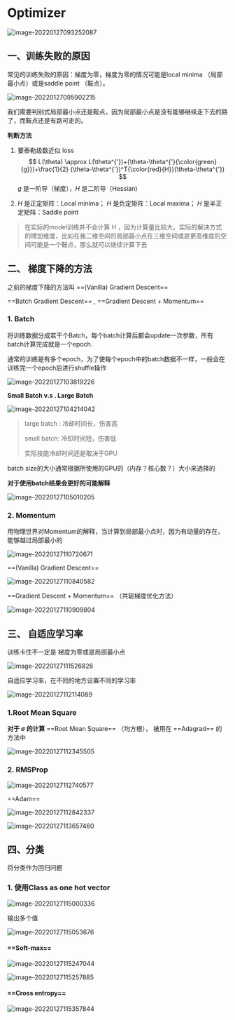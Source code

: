 # Optimizer



![image-20220127093252087](https://kinvy-images.oss-cn-beijing.aliyuncs.com/Images/image-20220127093252087.png)

## 一、训练失败的原因

常见的训练失败的原因：梯度为零，梯度为零的情况可能是local minima （局部最小点）或是saddle point （鞍点）。

![image-20220127095902215](https://kinvy-images.oss-cn-beijing.aliyuncs.com/Images/image-20220127095902215.png)

我们需要判别式局部最小点还是鞍点，因为局部最小点是没有能够继续走下去的路了，而鞍点还是有路可走的。

**判断方法**

1. 要泰勒级数近似 loss 
   $$
   L(\theta) \approx L(\theta^{'})+(\theta-\theta^{'}{\color{green}{g}})+\frac{1}{2}
   (\theta-\theta^{'})^T{\color{red}{H}}(\theta-\theta^{'})
   $$
   $g$ 是一阶导（梯度），$H$ 是二阶导（Hessian)

2. $H$ 是正定矩阵：Local minima； $H$ 是负定矩阵：Local maxima； $H$ 是半正定矩阵：Saddle point



> 在实际的model训练并不会计算 $H$ ，因为计算量比较大。实际的解决方式的增加维度，比如在我二维空间的局部最小点在三维空间或是更高维度的空间可能是一个鞍点，那么就可以继续计算下去







## 二、 梯度下降的方法

之前的梯度下降的方法叫 ==(Vanilla) Gradient Descent==

==Batch Gradient Descent== ,  ==Gradient Descent + Momentum==



### 1. Batch

将训练数据分成若干个Batch，每个batch计算后都会update一次参数，所有batch计算完成就是一个epoch. 

通常的训练是有多个epoch，为了使每个epoch中的batch数据不一样，一般会在训练完一个epoch后进行shuffle操作

![image-20220127103819226](https://kinvy-images.oss-cn-beijing.aliyuncs.com/Images/image-20220127103819226.png)

**Small Batch v.s . Large Batch**

![image-20220127104214042](https://kinvy-images.oss-cn-beijing.aliyuncs.com/Images/image-20220127104214042.png)



> large batch : 冷却时间长，伤害高
>
> small batch: 冷却时间短，伤害低
>
> 实际技能冷却时间还是取决于GPU

batch size的大小通常根据所使用的GPU的（内存？核心数？）大小来选择的





**对于使用batch结果会更好的可能解释**

![image-20220127105010205](https://kinvy-images.oss-cn-beijing.aliyuncs.com/Images/image-20220127105010205.png)





### 2. Momentum

用物理世界对Momentum的解释，当计算到局部最小点时，因为有动量的存在，能够越过局部最小的

![image-20220127110720671](https://kinvy-images.oss-cn-beijing.aliyuncs.com/Images/image-20220127110720671.png)



==(Vanilla) Gradient Descent==

![image-20220127110840582](https://kinvy-images.oss-cn-beijing.aliyuncs.com/Images/image-20220127110840582.png)



==Gradient Descent + Momentum== （共轭梯度优化方法）

![image-20220127110909804](https://kinvy-images.oss-cn-beijing.aliyuncs.com/Images/image-20220127110909804.png)







## 三、 自适应学习率

训练卡住不一定是 梯度为零或是局部最小点

![image-20220127111526826](https://kinvy-images.oss-cn-beijing.aliyuncs.com/Images/image-20220127111526826.png)





自适应学习率，在不同的地方设置不同的学习率

![image-20220127112114089](https://kinvy-images.oss-cn-beijing.aliyuncs.com/Images/image-20220127112114089.png)



### 1.Root Mean Square



**对于 $\sigma$ 的计算** ==Root Mean Square== （均方根）， 被用在 ==Adagrad== 的方法中

![image-20220127112345505](https://kinvy-images.oss-cn-beijing.aliyuncs.com/Images/image-20220127112345505.png)

 



### 2. RMSProp

![image-20220127112740577](https://kinvy-images.oss-cn-beijing.aliyuncs.com/Images/image-20220127112740577.png)



==Adam==

![image-20220127112842337](https://kinvy-images.oss-cn-beijing.aliyuncs.com/Images/image-20220127112842337.png)



![image-20220127113657460](https://kinvy-images.oss-cn-beijing.aliyuncs.com/Images/image-20220127113657460.png)



## 四、分类

将分类作为回归问题

### 1. 使用Class as one hot vector

![image-20220127115000336](https://kinvy-images.oss-cn-beijing.aliyuncs.com/Images/image-20220127115000336.png)



输出多个值

![image-20220127115053676](https://kinvy-images.oss-cn-beijing.aliyuncs.com/Images/image-20220127115053676.png)

#### ==Soft-max==

![image-20220127115247044](https://kinvy-images.oss-cn-beijing.aliyuncs.com/Images/image-20220127115247044.png)

![image-20220127115257885](https://kinvy-images.oss-cn-beijing.aliyuncs.com/Images/image-20220127115257885.png)



#### ==Cross entropy== 

![image-20220127115357844](https://kinvy-images.oss-cn-beijing.aliyuncs.com/Images/image-20220127115357844.png)